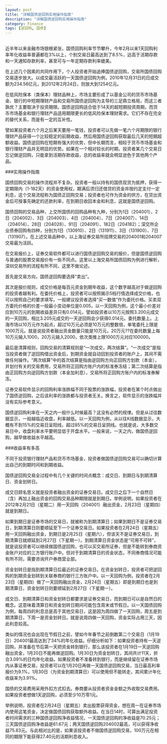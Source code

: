 ```yaml
---
layout: post
title: "详解国债逆回购实用操作指南"
description: "详解国债逆回购实用操作指南"
category: Finance
tags: [逆回购, 国债]
---
```

<br/>
近半年以来金融市场银根紧张，国债回购利率节节攀升，今年2月以来1天回购利率年化收益率普遍都在3%以上，个别交易日最高达到了8.5%，远高于活期存款和一天通知存款利率，甚至可与一年定期存款利率媲美。
 
在上述几个因素的共同作用下，个人投资者开始追捧国债逆回购，交易所国债回购交易逐步放大。以成交最活跃的一天国债逆回购为例，2010年12月31日的日成交额为234.56亿元，到2012年2月24日，则放大到1254亿元。

在低风险保本（类保本）理财品种上，市场主要形成了以基金公司的货币市场基金、银行的中短期理财产品和交易所国债逆回购为主导的三足鼎立格局，而这三者孰优？主要取决于投资期限。国债逆回购适合低于14天的超短期投资周期，而货币市场基金和银行理财产品适用期限更长的低风险保本理财需求。它们不存在完全的替代关系，而是有一定的互补性。
　　

譬如某投资者六个月之后某天要用一笔钱，投资者可以先做一笔六个月期限的银行理财产品获得一个比较稳定的前期收益，然后用国债逆回购获取最后几天的短期超额收益。国债逆回购在短期有强大的优势，但中长期而言，相较于货币市场基金和银行理财产品并无明显的优势。如果在一个相对较长的时期，投资者某几个交易日忘记做逆回购，只能拿到活期存款收益，总的收益率就会明显逊色于其他两个产品。


###实用操作指南

国债回购交易的操作流程并不复杂。投资者一般以持有的国债现货为抵押，获得一定期限内（1-182天）的资金使用权，期满后须归还借贷的资金并按约定支付一定利息，这个交易流程称为国债正回购交易；投资者也可作为资金的供方，在贷出资金后可按事先确定的还款利率，在到期日收回本金和利息，这就是国债逆回购。

国债回购的交易品种，上交所国债的回购品种有九种，分别为1日（204001）、2日（204002）、3日（204003）、4日（204004）、7日（204007）、14日（204014）、28日（204028）、91日（204091）、182日（204182）；深交所企业债券回购有四种，分别为1日（130910）、2日（131911）、3日（131900）、7日（131907）。在上述交易品种中，以上海证券交易所挂牌交易的204001和204007交易最为活跃。

在交易报价上，证券交易软件都可以进行国债逆回购交易的报价，但是国债逆回购与普通的股票交易报价有一些不同点。这里以上海交易所国债回购为例进行解析，深圳交易所的流程有所不同，这里不做论述。

首先是交易方向，国债逆回购要选择“卖出”。

其次是报价规则，成交价格是每百元资金到期年收益，这个数字越高对于做逆回购的投资者越有利。在委托价格上，投资者可以按照揭示5档行情选择成交价格，也可以按照自己的要求填写。一般建议投资者选择“买一数值”作为委托价格。买卖双方委托价格的价差一般最小变动单位是0.005，以一天回购为例，这个最小价差对应到10万元的到期收益差异只有0.014元，譬如投资者以10万元按照3.200元成交的一天回购，相比3.205元成交的一天逆回购会少获得0.014元。委托数量上。上海市场以10万元作为起点，超过10万元必须是10万元的整数倍，单笔委托上限是1000万元。就是说投资者融出资金数量只能是10万元，20万元??在委托数量上每10万元输入1000，20万元输入2000，依次类推上限1000万元对应100000。

最后是清算规则，回购交易的清算规则是“一次成交，两次结算”。“一次成交”是指当投资者做了逆回购借出资金后，到期资金就自动回到投资者的账户上，其间不需做任何操作。“两次结算”中的首次结算是指由逆回购方向正回购方划款（本金），并划付有关的交易费用，交易所将正回购方账户内的标准券冻结；第二次结算是指由正回购方向逆回购方划款（本金加利息），交易所将正回购方账户内的标准券解冻。

证券交易软件显示的回购利率涨跌幅不同于股票的涨跌幅，投资者在某个时点做出了国债逆回购，之后该利率的涨跌都与投资者无关。换言之，软件显示的涨跌幅并没有实际参考意义。

国债逆回购利率在一天之内一般什么时候最高？这没有必然的规律。但是从过往数据显示，一般越临近收盘，利率越低。以一天回购为例，从以往K线数据显示，大概有不到15%的交易日呈阳线，超过85%的交易日呈阴线。也就是说，大多数交易日中，收盘利率水平要明显低于开盘水平。一般来说，一天之内，做国债逆回购，越早做收益水平越高。

###收益率有多高

不同于投资银行理财产品和货币市场基金，投资者做国债逆回购交易可以确切计算出自己的到期时间和到期收益。

国债逆回购交易全过程中有几个关键的时间点概念：成交日、到期日与到期清算日、资金划转日。

成交日顾名思义就是投资者融出资金的证券交易日。成交日之后下一个自然日（含）再加上融出资金的回购交易品种期限就是到期日。举例说明，如果投资者在2012年2月21日（星期二）用一天回购（204001）融出资金，2月23日（星期四）就是到期日。

如果到期日是证券市场的交易日，就被称为到期清算日；如果到期日不是证券交易日，到期清算日则要顺延至下一个证券交易日。如果投资者在2月24日（星期五）用一天回购融出资金，到期日是2月25日（星期六），但该天不是证券交易日，到期清算日就顺延到2月27日（下星期一）。到期清算日资金状态是“可用不可转”，就是说投资者可以继续做国债逆回购，也可以买交易所证券，但是不能转到券商资金账户对应的三方银行账户中。但对于到期清算日的资金状态，不同券商情况可能有所不同，需要咨询开户券商营业部。

资金划转日是指到期清算日后最近的证券交易日。在资金划转日，投资者可把逆回购的到期资金划转到关联券商的银行三方账户中。以一天回购为例，投资者在2月23日（星期四）做了一天回购融出资金，2月24日（星期五）即是到期日也是到期清算日，资金划转日则要顺延到2月27日（下星期一）。

成交日、到期清算日和资金划转日都要求是证券交易日，而到期日可以是自然日的概念。这意味着清算日和资金划转日期间可能包含周末或节假日。以一天国债回购为例，每周四的利息总是高于其他交易日，这是因为周四做了一天回购，周五是到期清算日，下周一是资金划转日。就是说周四做一天回购，资金实际占用三天，因此利息较高。

类似的情况也会出现在节假日之前，譬如今年春节之前倒数第二个交易日（1月19日）204001最高达到了34%的年化收益。仔细分析如下：如果投资者持有一天逆回购，并准备在节后第一天把资金转到银行，那么该投资者在1月19日一天逆回购融出资金，1月20日不能再做逆回购。1月30日为资金划转日，其间共计11天，折合3.09%的日均年化收益。如果投资者不准备转到银行，而是继续留在证券市场内从事证券交易，投资者可以在1月20日再做一天国债逆回购交易，当日最高利率报价为9.1%，1月30日（为资金到期清算日）可以使用但不能转走，其间累计年化收益率为3.91%。

国债的交易费用采用外扣方式扣去。券商要从投资者资金金额之外收取交易费用。如果投资者想做1天逆回购，必须至少10万零1元。

举例说明，投资者在2月24日（星期五）卖出股票获得资金，想在周一在证券市场内使用这笔资金，决定做国债回购获取额外收益。在当日14时，可算出满足投资者时间需求的三种国债逆回购净收益情况，一天国债逆回购的净收益是70.25元；三天国债逆回购净收益是61.67元；两天国债逆回购204002最高，可以获得净收益75.83元。与此相对比的是，如果该投资者不做国债逆回购交易，100万元在相同的期限下能获得27.40元的活期利息收入。

